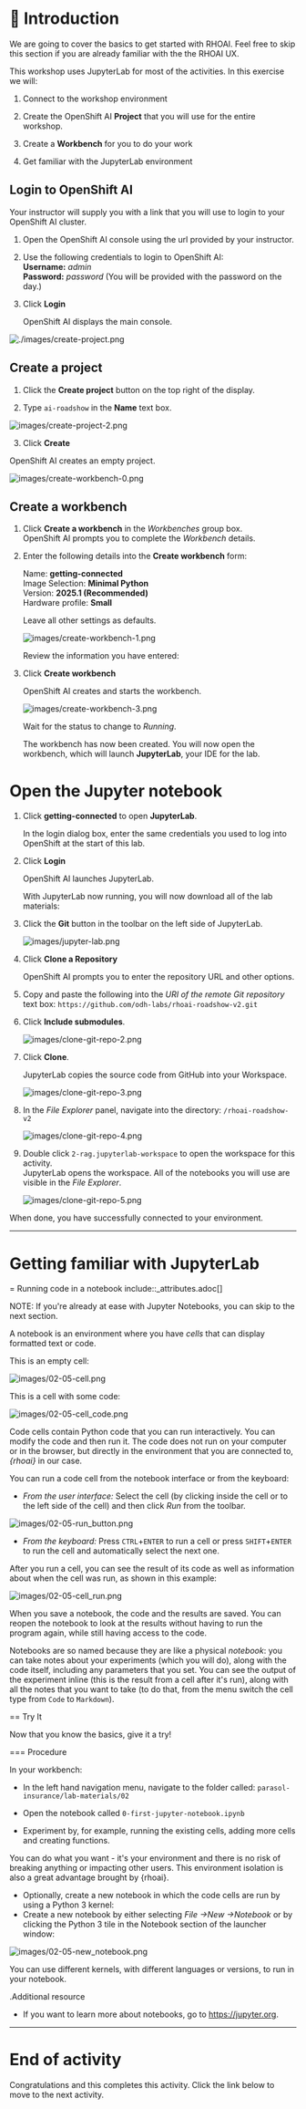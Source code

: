 # 💁 Introduction

We are going to cover the basics to get started with RHOAI. Feel free to skip this section if you are already familiar with the the RHOAI UX.

This workshop uses JupyterLab for most of the activities. In this exercise we will:

1. Connect to the workshop environment

2. Create the OpenShift AI **Project** that you will use for the entire workshop.

3. Create a **Workbench** for you to do your work

4. Get familiar with the JupyterLab environment

## Login to OpenShift AI

Your instructor will supply you with a link that you will use to login to your OpenShift AI cluster.

1. Open the OpenShift AI console using the url provided by your instructor.  

2. Use the following credentials to login to OpenShift AI:  
      **Username:** *admin*  
      **Password:** *password* (You will be provided with the password on the day.)

3. Click **Login**  

   OpenShift AI displays the main console.

![./images/create-project.png](images/create-project.png)

## Create a project

1. Click the **Create project** button on the top right of the display.

2. Type `ai-roadshow` in the **Name** text box.

![images/create-project-2.png](images/create-project-2.png)  

3. Click **Create**

OpenShift AI creates an empty project.

![images/create-workbench-0.png](images/create-workbench-0.png)  

## Create a workbench

1. Click **Create a workbench** in the *Workbenches* group box.  
   OpenShift AI prompts you to complete the *Workbench* details.  

2. Enter the following details into the **Create workbench** form:  

    Name: **getting-connected**  
    Image Selection: **Minimal Python**  
    Version: **2025.1 (Recommended)**  
    Hardware profile: **Small**  

    Leave all other settings as defaults.

    ![images/create-workbench-1.png](images/create-workbench-1.png)

    Review the information you have entered:

3. Click **Create workbench**

    OpenShift AI creates and starts the workbench.

    ![images/create-workbench-3.png](images/create-workbench-2.png)

    Wait for the status to change to *Running*.  

    The workbench has now been created. You will now open the workbench, which will launch **JupyterLab**, your IDE for the lab.  

# Open the Jupyter notebook

1. Click **getting-connected** to open **JupyterLab**.

   In the login dialog box, enter the same credentials you used to log into OpenShift at the start of this lab.

2. Click **Login**

   OpenShift AI launches JupyterLab.

    With JupyterLab now running, you will now download all of the lab materials:  

3. Click the **Git** button in the toolbar on the left side of JupyterLab.  

    ![images/jupyter-lab.png](images/jupyter-lab.png)  

4. Click **Clone a Repository**

   OpenShift AI prompts you to enter the repository URL and other options.  

5. Copy and paste the following into the *URI of the remote Git repository* text box: `https://github.com/odh-labs/rhoai-roadshow-v2.git`  

6. Click **Include submodules**.

    ![images/clone-git-repo-2.png](images/clone-git-repo-2.png)

7. Click **Clone**.

    JupyterLab copies the source code from GitHub into your Workspace.

    ![images/clone-git-repo-3.png](images/clone-git-repo-3.png)

8. In the *File Explorer* panel, navigate into the directory: `/rhoai-roadshow-v2`

    ![images/clone-git-repo-4.png](images/clone-git-repo-4.png)

9. Double click `2-rag.jupyterlab-workspace` to open the workspace for this activity.  
   JupyterLab opens the workspace. All of the notebooks you will use are visible in the *File Explorer*.  

    ![images/clone-git-repo-5.png](images/clone-git-repo-5.png)

When done, you have successfully connected to your environment. 
    
---

# Getting familiar with JupyterLab

= Running code in a notebook
include::_attributes.adoc[]

NOTE: If you're already at ease with Jupyter Notebooks, you can skip to the next section.

A notebook is an environment where you have _cells_ that can display formatted text or code.

This is an empty cell:

![images/02-05-cell.png](images/02-05-cell.png)

This is a cell with some code:

![images/02-05-cell_code.png](images/02-05-cell_code.png)

Code cells contain Python code that you can run interactively. You can modify the code and then run it. The code does not run on your computer or in the browser, but directly in the environment that you are connected to, *{rhoai}* in our case.

You can run a code cell from the notebook interface or from the keyboard:

* *From the user interface:* Select the cell (by clicking inside the cell or to the left side of the cell) and then click *Run* from the toolbar.  

![images/02-05-run_button.png](images/02-05-run_button.png)


* *From the keyboard:* Press `CTRL`+`ENTER` to run a cell or press `SHIFT`+`ENTER` to run the cell and automatically select the next one.

After you run a cell, you can see the result of its code as well as information about when the cell was run, as shown in this example:

![images/02-05-cell_run.png](images/02-05-cell_run.png)

When you save a notebook, the code and the results are saved. You can reopen the notebook to look at the results without having to run the program again, while still having access to the code.

Notebooks are so named because they are like a physical _notebook_: you can take notes about your experiments (which you will do), along with the code itself, including any parameters that you set. You can see the output of the experiment inline (this is the result from a cell after it's run), along with all the notes that you want to take (to do that, from the menu switch the cell type from `Code` to `Markdown`).

== Try It

Now that you know the basics, give it a try!

=== Procedure

In your workbench:

* In the left hand navigation menu, navigate to the folder called: `parasol-insurance/lab-materials/02`

* Open the notebook called `0-first-jupyter-notebook.ipynb`

* Experiment by, for example, running the existing cells, adding more cells and creating functions.

You can do what you want - it's your environment and there is no risk of breaking anything or impacting other users. This environment isolation is also a great advantage brought by {rhoai}.
* Optionally, create a new notebook in which the code cells are run by using a Python 3 kernel:
* Create a new notebook by either selecting *File ->New ->Notebook* or by clicking the Python 3 tile in the Notebook section of the launcher window:

![images/02-05-new_notebook.png](images/02-05-new_notebook.png)

You can use different kernels, with different languages or versions, to run in your notebook.

.Additional resource

* If you want to learn more about notebooks, go to https://jupyter.org.

---

# End of activity

Congratulations and this completes this activity. Click the link below to move to the next activity.